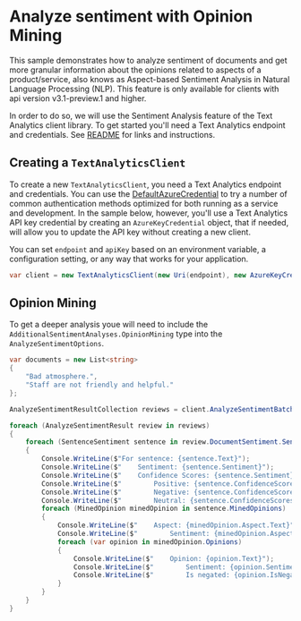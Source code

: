 # Analyze sentiment with Opinion Mining

This sample demonstrates how to analyze sentiment of documents and get more granular information about the opinions related to aspects of a product/service, also knows as Aspect-based Sentiment Analysis in Natural Language Processing (NLP). This feature is only available for clients with api version v3.1-preview.1 and higher.

In order to do so, we will use the Sentiment Analysis feature of the Text Analytics client library. To get started you'll need a Text Analytics endpoint and credentials.  See [README][README] for links and instructions.

## Creating a `TextAnalyticsClient`

To create a new `TextAnalyticsClient`, you need a Text Analytics endpoint and credentials.  You can use the [DefaultAzureCredential][DefaultAzureCredential] to try a number of common authentication methods optimized for both running as a service and development.  In the sample below, however, you'll use a Text Analytics API key credential by creating an `AzureKeyCredential` object, that if needed, will allow you to update the API key without creating a new client.

You can set `endpoint` and `apiKey` based on an environment variable, a configuration setting, or any way that works for your application.

```C# Snippet:TextAnalyticsSample1CreateClient
var client = new TextAnalyticsClient(new Uri(endpoint), new AzureKeyCredential(apiKey));
```

## Opinion Mining

To get a deeper analysis youe will need to include the `AdditionalSentimentAnalyses.OpinionMining` type into the `AnalyzeSentimentOptions`.

```C# Snippet:TAAnalyzeSentimentWithOpinionMining
var documents = new List<string>
{
    "Bad atmosphere.",
    "Staff are not friendly and helpful."
};

AnalyzeSentimentResultCollection reviews = client.AnalyzeSentimentBatch(documents, options: new AnalyzeSentimentOptions() { IncludeOpinionMining = true });

foreach (AnalyzeSentimentResult review in reviews)
{
    foreach (SentenceSentiment sentence in review.DocumentSentiment.Sentences)
    {
        Console.WriteLine($"For sentence: {sentence.Text}");
        Console.WriteLine($"    Sentiment: {sentence.Sentiment}");
        Console.WriteLine($"    Confidence Scores: {sentence.Sentiment}");
        Console.WriteLine($"        Positive: {sentence.ConfidenceScores.Positive}");
        Console.WriteLine($"        Negative: {sentence.ConfidenceScores.Negative}");
        Console.WriteLine($"        Neutral: {sentence.ConfidenceScores.Neutral}");
        foreach (MinedOpinion minedOpinion in sentence.MinedOpinions)
        {
            Console.WriteLine($"    Aspect: {minedOpinion.Aspect.Text}");
            Console.WriteLine($"        Sentiment: {minedOpinion.Aspect.Sentiment}");
            foreach (var opinion in minedOpinion.Opinions)
            {
                Console.WriteLine($"    Opinion: {opinion.Text}");
                Console.WriteLine($"        Sentiment: {opinion.Sentiment}");
                Console.WriteLine($"        Is negated: {opinion.IsNegated}");
            }
        }
    }
}
```

[DefaultAzureCredential]: https://github.com/Azure/azure-sdk-for-net/blob/master/sdk/identity/Azure.Identity/README.md
[README]: https://github.com/Azure/azure-sdk-for-net/blob/master/sdk/textanalytics/Azure.AI.TextAnalytics/README.md